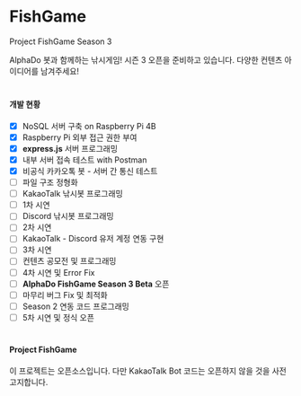   # FishGame
  Project FishGame Season 3

  AlphaDo 봇과 함께하는 낚시게임!
  시즌 3 오픈을 준비하고 있습니다.
  다양한 컨텐츠 아이디어를 남겨주세요!

  #

  #### 개발 현황
  * [X] NoSQL 서버 구축 on Raspberry Pi 4B
  * [X] Raspberry Pi 외부 접근 권한 부여
  * [X] **express.js** 서버 프로그래밍
  * [X] 내부 서버 접속 테스트 with Postman
  * [X] 비공식 카카오톡 봇 - 서버 간 통신 테스트
  * [ ] 파일 구조 정형화
  * [ ] KakaoTalk 낚시봇 프로그래밍
  * [ ] 1차 시연
  * [ ] Discord 낚시봇 프로그래밍
  * [ ] 2차 시연
  * [ ] KakaoTalk - Discord 유저 계정 연동 구현
  * [ ] 3차 시연
  * [ ] 컨텐츠 공모전 및 프로그래밍
  * [ ] 4차 시연 및 Error Fix
  * [ ] **AlphaDo FishGame Season 3 Beta** 오픈
  * [ ] 마무리 버그 Fix 및 최적화
  * [ ] Season 2 연동 코드 프로그래밍
  * [ ] 5차 시연 및 정식 오픈

  #

  #### Project FishGame
  이 프로젝트는 오픈소스입니다.
  다만 KakaoTalk Bot 코드는 오픈하지 않을 것을 사전 고지합니다.